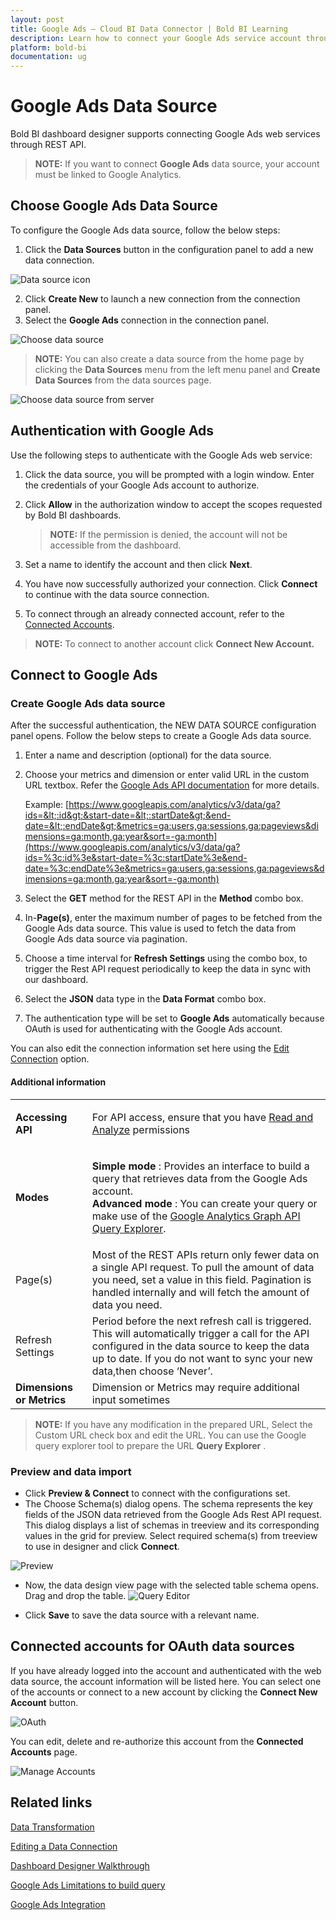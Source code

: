 ```yaml
---
layout: post
title: Google Ads – Cloud BI Data Connector | Bold BI Learning
description: Learn how to connect your Google Ads service account through OAuth-based authentication with Bold BI Cloud and create data source. 
platform: bold-bi
documentation: ug
---
```


# Google Ads Data Source
Bold BI dashboard designer supports connecting Google Ads web services through REST API.

> **NOTE:**  If you want to connect **Google Ads** data source, your account must be linked to Google Analytics.

## Choose Google Ads Data Source
To configure the Google Ads data source, follow the below steps:
1. Click the **Data Sources** button in the configuration panel to add a new data connection.

  ![Data source icon](/static/assets/cloud/working-with-datasource/data-connectors/images/common/DataSourcesIcon.png)

2. Click **Create New** to launch a new connection from the connection panel.
3. Select the **Google Ads** connection in the connection panel.

  ![Choose data source](/static/assets/cloud/working-with-datasource/data-connectors/images/GoogleAds/ChooseDS.png)

> **NOTE:**  You can also create a data source from the home page by clicking the **Data Sources** menu from the left menu panel and **Create Data Sources** from the data sources page.

  ![Choose data source from server](/static/assets/cloud/working-with-datasource/data-connectors/images/GoogleAds/ChooseDS_server.png)

## Authentication with Google Ads
Use the following steps to authenticate with the Google Ads web service:

1. Click the data source, you will be prompted with a login window. Enter the credentials of your Google Ads account to authorize.
2. Click **Allow** in the authorization window to accept the scopes requested by Bold BI dashboards.

   > **NOTE:**  If the permission is denied, the account will not be accessible from the dashboard.

3. Set a name to identify the account and then click **Next**. 
4. You have now successfully authorized your connection. Click **Connect** to continue with the data source connection.
5. To connect through an already connected account, refer to the [Connected Accounts](/cloud-bi/working-with-data-source/data-connectors/google-ads/#connected-accounts-for-oauth-data-sources).

> **NOTE:**  To connect to another account click **Connect New Account.**


## Connect to Google Ads
### Create Google Ads data source
After the successful authentication, the NEW DATA SOURCE configuration panel opens. Follow the below steps to create a Google Ads data source.
1. Enter a name and description (optional) for the data source.
2. Choose your metrics and dimension or enter valid URL in the custom URL textbox. Refer the [Google Ads API documentation](https://developers.google.com/analytics/devguides/config/mgmt/v3/mgmtReference/) for more details.

    Example: [https://www.googleapis.com/analytics/v3/data/ga?ids=&lt;:id&gt;&start-date=&lt;:startDate&gt;&end-date=&lt;:endDate&gt;&metrics=ga:users,ga:sessions,ga:pageviews&dimensions=ga:month,ga:year&sort=-ga:month](https://www.googleapis.com/analytics/v3/data/ga?ids=%3c:id%3e&start-date=%3c:startDate%3e&end-date=%3c:endDate%3e&metrics=ga:users,ga:sessions,ga:pageviews&dimensions=ga:month,ga:year&sort=-ga:month)
3. Select the **GET** method for the REST API in the **Method** combo box.
4. In-**Page(s)**, enter the maximum number of pages to be fetched from the Google Ads data source. This value is used to fetch the data from Google Ads data source via pagination.
5. Choose a time interval for **Refresh Settings** using the combo box, to trigger the Rest API request periodically to keep the data in sync with our dashboard.  
6. Select the **JSON** data type in the **Data Format** combo box.
7. The authentication type will be set to **Google Ads** automatically because OAuth is used for authenticating with the Google Ads account.

You can also edit the connection information set here using the [Edit Connection](/cloud-bi/working-with-data-source/editing-a-data-connection/) option.

#### Additional information
<table width="600">
<tr>
<td><b>Accessing API</b></td>
<td>

For API access, ensure that you have [Read and Analyze](https://support.google.com/analytics/answer/2884495) permissions

</td>
</tr>
<td><b>Modes</b></td>
<td>

  <b>Simple mode </b>: Provides an interface to build a query that retrieves data from the Google Ads account.<br>
  <b>Advanced mode </b>: You can create your query or make use of the [Google Analytics Graph API Query Explorer](https://ga-dev-tools.appspot.com/query-explorer/).

</td>
</tr>
<tr>
<td>
Page(s)
</td>
<td>
Most of the REST APIs return only fewer data on a single API request. To pull the amount of data you need, set a value in this field.  
Pagination is handled internally and will fetch the amount of data you need.
</td>
</tr>
<tr>
<td>
Refresh Settings
</td>
<td>
Period before the next refresh call is triggered. This will automatically trigger a call for the API configured in the data source to keep the data up to date. If you do not want to sync your new data,then choose ‘Never’.
</td>
</tr>
<tr>
<td><b>Dimensions or Metrics</b></td>
<td>Dimension or Metrics may require additional input sometimes</td>
</tr>
</table>

> **NOTE:**  If you have any modification in the prepared URL, Select the Custom URL check box and edit the URL. You can use the Google query explorer tool to prepare the URL **Query Explorer** .

### Preview and data import
* Click **Preview & Connect** to connect with the configurations set.
* The Choose Schema(s) dialog opens. The schema represents the key fields of the JSON data retrieved from the Google Ads Rest API request. This dialog displays a list of schemas in treeview and its corresponding values in the grid for preview. Select required schema(s) from treeview to use in designer and click **Connect**.

 ![Preview](/static/assets/cloud/working-with-datasource/data-connectors/images/common/Preview.png)

* Now, the data design view page with the selected table schema opens. Drag and drop the table.
![Query Editor](/static/assets/cloud/working-with-datasource/data-connectors/images/common/QueryEditor.png)

* Click **Save** to save the data source with a relevant name.

## Connected accounts for OAuth data sources
If you have already logged into the account and authenticated with the web data source, the account information will be listed here. You can select one of the accounts or connect to a new account by clicking the **Connect New Account** button.

   ![OAuth](/static/assets/cloud/working-with-datasource/data-connectors/images/GoogleAds/OAuthDS.png)

You can edit, delete and re-authorize this account from the **Connected Accounts** page.

   ![Manage Accounts](/static/assets/cloud/working-with-datasource/data-connectors/images/GoogleAds/ManageDS.png)

## Related links
[Data Transformation](/cloud-bi/working-with-data-source/transforming-data/joining-table/)

[Editing a Data Connection](/cloud-bi/working-with-data-source/editing-a-data-connection/)   

[Dashboard Designer Walkthrough](/cloud-bi/getting-started/quick-start/)

[Google Ads Limitations to build query](https://developers.google.com/analytics/devguides/reporting/core/v3/reference#largeDataResults)

[Google Ads Integration](https://www.boldbi.com/integrations/google-ads?utm_source=syncfusion&utm_medium=documentation&utm_campaign=boldbigoogleadsintegration)